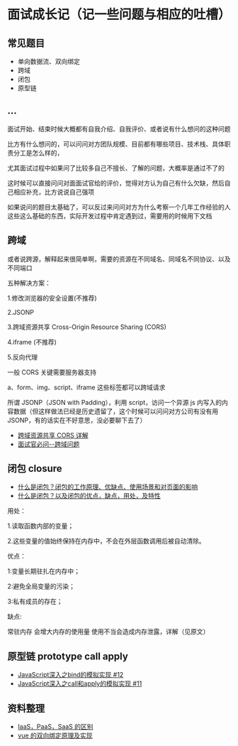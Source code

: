 # 面试成长记（记一些问题与相应的吐槽）


## 常见题目

* 单向数据流、双向绑定
* 跨域
* 闭包
* 原型链


## ...

面试开始、结束时候大概都有自我介绍、自我评价、或者说有什么想问的这种问题

比方有什么想问的，可以问问对方团队规模、目前都有哪些项目、技术栈、具体职责分工是怎么样的，

尤其面试过程中如果问了比较多自己不擅长、了解的问题，大概率是通过不了的

这时候可以直接问问对面面试官给的评价，觉得对方认为自己有什么欠缺，然后自己相应补充，比方说说自己强项


如果说问的题目太基础了，可以反过来问问对方为什么考察一个几年工作经验的人这些这么基础的东西，实际开发过程中肯定遇到过，需要用的时候用下文档


## 跨域

或者说跨源，解释起来很简单啊，需要的资源在不同域名、同域名不同协议、以及不同端口

五种解决方案：

1.修改浏览器的安全设置(不推荐)

2.JSONP

3.跨域资源共享 Cross-Origin Resource Sharing (CORS)

4.iframe (不推荐)

5.反向代理


一般 CORS 关键需要服务器支持

a、form、img、script、iframe 这些标签都可以跨域请求

所谓 JSONP（JSON with Padding），利用 script，访问一个异源 js 内写入的内容数据（但这样做法已经是历史遗留了，这个时候可以问问对方公司有没有用 JSONP，有的话实在不好意思，没必要聊下去了）

* [跨域资源共享 CORS 详解](https://www.ruanyifeng.com/blog/2016/04/cors.html)
* [面试官必问--跨域问题](https://blog.csdn.net/weixin_45743297/article/details/104173100)


## 闭包 closure

* [什么是闭包？闭包的工作原理、优缺点、使用场景和对页面的影响](https://blog.csdn.net/yingzizizizizizzz/article/details/72887161)
* [什么是闭包？以及闭包的优点，缺点，用处，及特性](https://blog.csdn.net/binlety/article/details/81288231)

用处：

1.读取函数内部的变量；

2.这些变量的值始终保持在内存中，不会在外层函数调用后被自动清除。


优点：

1:变量长期驻扎在内存中；

2:避免全局变量的污染；

3:私有成员的存在；

缺点:

常驻内存 会增大内存的使用量 使用不当会造成内存泄露，详解（见原文）


## 原型链 prototype call apply

* [JavaScript深入之bind的模拟实现 #12](https://github.com/mqyqingfeng/Blog/issues/12)
* [JavaScript深入之call和apply的模拟实现 #11](https://github.com/mqyqingfeng/Blog/issues/11)


## 资料整理

* [IaaS，PaaS，SaaS 的区别](http://www.ruanyifeng.com/blog/2017/07/iaas-paas-saas.html)
* [vue 的双向绑定原理及实现](https://juejin.im/entry/5923973da22b9d005893805a)
